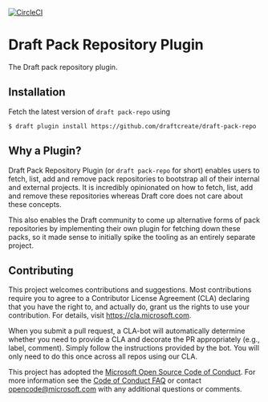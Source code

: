 [![CircleCI](https://circleci.com/gh/draftcreate/draft-pack-repo/tree/master.svg?style=svg)](https://circleci.com/gh/draftcreate/draft-pack-repo/tree/master)
# Draft Pack Repository Plugin

The Draft pack repository plugin.

## Installation

Fetch the latest version of `draft pack-repo` using

```
$ draft plugin install https://github.com/draftcreate/draft-pack-repo
```

## Why a Plugin?

Draft Pack Repository Plugin (or `draft pack-repo` for short) enables users to fetch, list, add and
remove pack repositories to bootstrap all of their internal and external projects. It is incredibly
opinionated on how to fetch, list, add and remove these repositories whereas Draft core does not
care about these concepts.

This also enables the Draft community to come up alternative forms of pack repositories by
implementing their own plugin for fetching down these packs, so it made sense to initially spike the
tooling as an entirely separate project.

## Contributing

This project welcomes contributions and suggestions.  Most contributions require you to agree to a
Contributor License Agreement (CLA) declaring that you have the right to, and actually do, grant us
the rights to use your contribution. For details, visit https://cla.microsoft.com.

When you submit a pull request, a CLA-bot will automatically determine whether you need to provide
a CLA and decorate the PR appropriately (e.g., label, comment). Simply follow the instructions
provided by the bot. You will only need to do this once across all repos using our CLA.

This project has adopted the [Microsoft Open Source Code of Conduct](https://opensource.microsoft.com/codeofconduct/).
For more information see the [Code of Conduct FAQ](https://opensource.microsoft.com/codeofconduct/faq/) or
contact [opencode@microsoft.com](mailto:opencode@microsoft.com) with any additional questions or comments.
